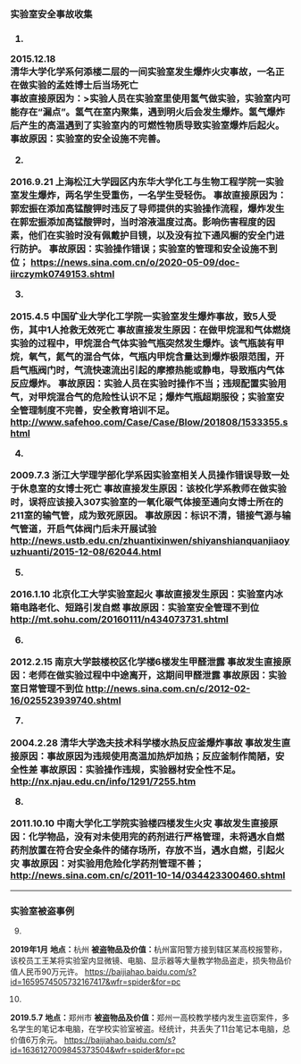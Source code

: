 <h3>实验室安全事故收集<h3>

1.
2015.12.18<br/>
清华大学化学系何添楼二层的一间实验室发生爆炸火灾事故，一名正在做实验的孟姓博士后当场死亡   
事故直接原因为：>实验人员在实验室里使用氢气做实验，实验室内可能存在“漏点”。氢气在室内聚集，遇到明火后会发生爆炸。氢气爆炸后产生的高温遇到了实验室内的可燃性物质导致实验室爆炸后起火。
事故原因：实验室的安全设施不完善。

2.
<b>2016.9.21</b>
上海松江大学园区内东华大学化工与生物工程学院一实验室发生爆炸，两名学生受重伤，一名学生受轻伤。
<b>事故直接原因为：</b>郭宏振在添加高锰酸钾时违反了导师提供的实验操作流程，爆炸发生在郭宏振添加高锰酸钾时，当时溶液温度过高。影响伤害程度的因素，他们在实验时没有佩戴护目镜，以及没有拉下通风橱的安全门进行防护。
<b>事故原因：</b>实验操作错误；实验室的管理和安全设施不到位；
<https://news.sina.com.cn/o/2020-05-09/doc-iirczymk0749153.shtml>

3.
<b>2015.4.5</b>
中国矿业大学化工学院一实验室发生爆炸事故，致5人受伤，其中1人抢救无效死亡
<b>事故直接发生原因：</b>在做甲烷混和气体燃烧实验的过程中，甲烷混合气体实验气瓶突然发生爆炸。该气瓶装有甲烷，氧气，氮气的混合气体，气瓶内甲烷含量达到爆炸极限范围，开启气瓶阀门时，气流快速流出引起的摩擦热能或静电，导致瓶内气体反应爆炸。
<b>事故原因：</b>实验人员在实验时操作不当；违规配置实验用气，对甲烷混合气的危险性认识不足；爆炸气瓶超期服役；实验室安全管理制度不完善，安全教育培训不足。
<http://www.safehoo.com/Case/Case/Blow/201808/1533355.shtml>

4.
<b>2009.7.3</b>
浙江大学理学部化学系因实验室相关人员操作错误导致一处于休息室的女博士死亡
<b>事故直接发生原因：</b>该校化学系教师在做实验时，误将应该接入307实验室的一氧化碳气体接至通向女博士所在的211室的输气管，成为致死原因。
<b>事故原因：</b>标识不清，错接气源与输气管道，开启气体阀门后未开展试验
<http://news.ustb.edu.cn/zhuantixinwen/shiyanshianquanjiaoyuzhuanti/2015-12-08/62044.html>

5.
<b>2016.1.10</b>
北京化工大学实验室起火
<b>事故直接发生原因：</b>实验室内冰箱电路老化、短路引发自燃
<b>事故原因：</b>实验室安全管理不到位
<http://mt.sohu.com/20160111/n434073731.shtml>

6.
<b>2012.2.15</b>
南京大学鼓楼校区化学楼6楼发生甲醛泄露
<b>事故发生直接原因：</b>老师在做实验过程中中途离开，这期间甲醛泄露
<b>事故原因：</b>实验室日常管理不到位
<http://news.sina.com.cn/c/2012-02-16/025523939740.shtml>

7.
<b>2004.2.28</b>
清华大学逸夫技术科学楼水热反应釜爆炸事故
<b>事故发生直接原因：</b>事故原因为违规使用高温加热炉加热；反应釜制作简陋，安全性差
<b>事故原因：</b>实验操作违规，实验器材安全性不足。
<http://nx.njau.edu.cn/info/1291/7255.htm>

8.
<b>2011.10.10</b>
中南大学化工学院实验楼四楼发生火灾
<b>事故发生直接原因：</b>化学物品，没有对未使用完的药剂进行严格管理，未将遇水自燃药剂放置在符合安全条件的储存场所，存放不当，遇水自燃，引起火灾
<b>事故原因：</b>对实验用危险化学药剂管理不善；
<http://news.sina.com.cn/c/2011-10-14/034423300460.shtml>

***

<h3>实验室被盗事例</h3>

9.
<b>2019年1月</b>
<b>地点：</b>杭州
<b>被盗物品及价值：</b>杭州富阳警方接到辖区某高校报警称，该校员工王某将实验室内显微镜、电脑、显示器等大量教学物品盗走，损失物品价值人民币90万元许。
<https://baijiahao.baidu.com/s?id=1659574505732167417&wfr=spider&for=pc>

10.
<b>2019.5.7</b>
<b>地点：</b>郑州市
<b>被盗物品及价值：</b>郑州一高校教学楼内发生盗窃案件，多名学生的笔记本电脑，在学校实验室被盗。经统计，共丢失了11台笔记本电脑，总价值6万余元。
<https://baijiahao.baidu.com/s?id=1636127009845373504&wfr=spider&for=pc>
